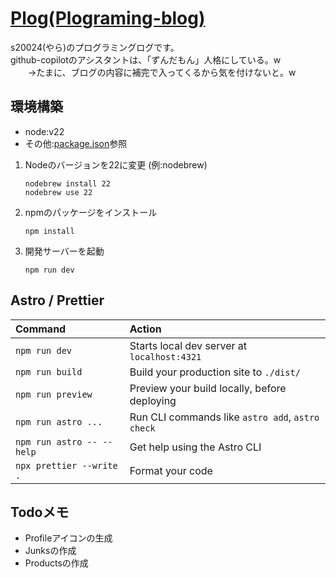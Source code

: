 # [Plog(Plograming-blog)](https://plog.to-kome.com)

s20024(やら)のプログラミングログです。  
github-copilotのアシスタントは、「ずんだもん」人格にしている。w  
　　→たまに、ブログの内容に補完で入ってくるから気を付けないと。w

## 環境構築

- node:v22
- その他:[package.json](package.json)参照

1. Nodeのバージョンを22に変更 (例:nodebrew)

   ```shell
   nodebrew install 22
   nodebrew use 22
   ```

2. npmのパッケージをインストール

   ```shell
   npm install
   ```

3. 開発サーバーを起動
   ```shell
   npm run dev
   ```

## Astro / Prettier

| Command                   | Action                                           |
| :------------------------ | :----------------------------------------------- |
| `npm run dev`             | Starts local dev server at `localhost:4321`      |
| `npm run build`           | Build your production site to `./dist/`          |
| `npm run preview`         | Preview your build locally, before deploying     |
| `npm run astro ...`       | Run CLI commands like `astro add`, `astro check` |
| `npm run astro -- --help` | Get help using the Astro CLI                     |
| `npx prettier --write .`  | Format your code                                 |

## Todoメモ

- Profileアイコンの生成
- Junksの作成
- Productsの作成
